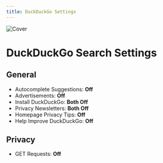 ```yaml
---
title: DuckDuckGo Settings
---
```


![Cover](/assets/covers/duckduckgo.png)

# DuckDuckGo Search Settings

## General

* Autocomplete Suggestions: **Off**
* Advertisements: **Off**
* Install DuckDuckGo: **Both Off**
* Privacy Newsletters: **Both Off**
* Homepage Privacy Tips: **Off**
* Help Improve DuckDuckGo: **Off**

## Privacy

* GET Requests: **Off**
